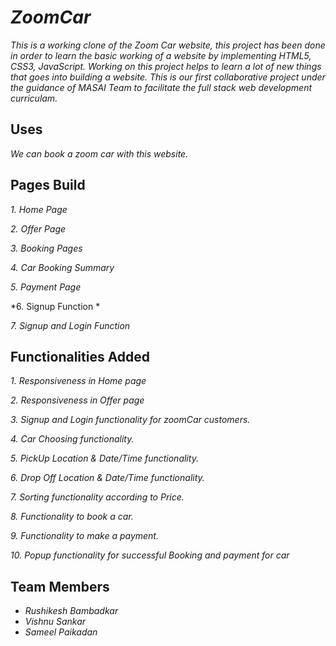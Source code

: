# *ZoomCar*

*This is a working clone of the Zoom Car website, this project has been done in order to learn the basic working of a website by implementing HTML5, CSS3, JavaScript. Working on this project helps to learn a lot of new things that goes into building a website. This is our first collaborative project under the guidance of MASAI Team to facilitate the full stack web development curriculam.* 

## Uses

*We can book a zoom car with this website.*

## Pages Build

*1. Home Page*

*2. Offer Page*

*3. Booking Pages*

*4. Car Booking Summary*

*5. Payment Page*

*6. Signup Function *

*7. Signup and Login Function*

## Functionalities Added

*1. Responsiveness in Home page*

*2. Responsiveness in Offer page*

*3. Signup and Login functionality for zoomCar customers.*

*4. Car Choosing functionality.*

*5. PickUp Location & Date/Time functionality.*

*6. Drop Off Location & Date/Time functionality.*

*7. Sorting functionality according to Price.*

*8. Functionality to book a car.*

*9. Functionality to make a payment.*

*10. Popup functionality for successful Booking and payment for car*



## Team Members

* *Rushikesh Bambadkar*
* *Vishnu Sankar*
* *Sameel Paikadan*
